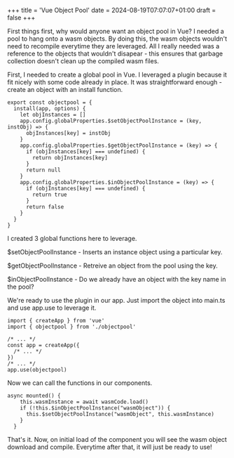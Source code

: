+++
title = 'Vue Object Pool'
date = 2024-08-19T07:07:07+01:00
draft = false
+++

First things first, why would anyone want an object pool in Vue? I needed a pool to hang onto a wasm objects. By doing this, the wasm objects wouldn't need to recompile everytime they are leveraged. All I really needed was a reference to the objects that wouldn't disapear - this ensures that garbage collection doesn't clean up the compiled wasm files.

First, I needed to create a global pool in Vue. I leveraged a plugin because it fit nicely with some code already in place. It was straightforward enough - create an object with an install function.

```
export const objectpool = {
  install(app, options) {
    let objInstances = []
    app.config.globalProperties.$setObjectPoolInstance = (key, instObj) => {
      objInstances[key] = instObj
    }
    app.config.globalProperties.$getObjectPoolInstance = (key) => {
      if (objInstances[key] === undefined) {
        return objInstances[key]
      }
      return null
    }
    app.config.globalProperties.$inObjectPoolInstance = (key) => {
      if (objInstances[key] === undefined) {
        return true
      }
      return false
    }
  }
}
```
I created 3 global functions here to leverage.

$setObjectPoolInstance - Inserts an instance object using a particular key.

$getObjectPoolInstance - Retreive an object from the pool using the key.

$inObjectPoolInstance - Do we already have an object with the key name in the pool?

We're ready to use the plugin in our app. Just import the object into main.ts and use app.use to leverage it.
```
import { createApp } from 'vue'
import { objectpool } from './objectpool'

/* ... */
const app = createApp({
  /* ... */
})
/* ... */
app.use(objectpool)
```

Now we can call the functions in our components.
```
async mounted() {
    this.wasmInstance = await wasmCode.load()
    if (!this.$inObjectPoolInstance("wasmObject")) {
      this.$setObjectPoolInstance("wasmObject", this.wasmInstance)
    }
  }
  ```
That's it. Now, on initial load of the component you will see the wasm object download and compile. Everytime after that, it will just be ready to use!


